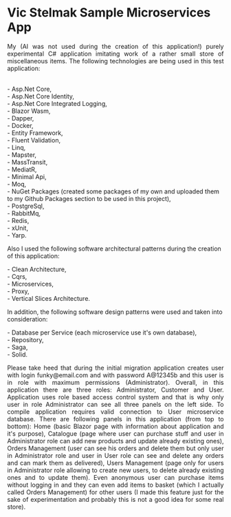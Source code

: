 # Vic Stelmak Sample Microservices App
<div align="justify">
	My (AI was not used during the creation of this application!) purely experimental C# application imitating work of a rather small store of 
	miscellaneous items. The following technologies are being used in this test application:
</div>
<br>
<p>
	- Asp.Net Core,<br>
	- Asp.Net Core Identity,<br>
	- Asp.Net Core Integrated Logging,<br>
	- Blazor Wasm,<br>
	- Dapper,<br>
	- Docker,<br>
	- Entity Framework,<br>
	- Fluent Validation,<br>
	- Linq,<br>
	- Mapster,<br>
	- MassTransit,<br>
	- MediatR,<br>
	- Minimal Api,<br>
	- Moq,<br>
	- NuGet Packages (created some packages of my own and uploaded them to my Github Packages section to be used in this project),<br>
	- PostgreSql,<br>
	- RabbitMq,<br>
	- Redis,<br>
	- xUnit,<br>
	- Yarp.
</p>

Also I used the following software architectural patterns during the creation of this application: 
<p>
	- Clean Architecture,<br>
	- Cqrs,<br>
	- Microservices,<br>
	- Proxy,<br>
	- Vertical Slices Architecture.
</p>

In addition, the following software design patterns were used and taken into consideration:
<p>
	- Database per Service (each microservice use it's own database),<br>
	- Repository,<br>
	- Saga,<br>
	- Solid.	
</p>
<div align="justify">
Please take heed that during the initial migration application creates user with login funky@email.com and with password A@12345b and this user is in 
role with maximum permissions (Administrator). Overall, in this application there are three roles: Administrator, Customer and User. Application uses 
role based access control system and that is why only user in role Administrator can see all three panels on the left side. To compile application requires valid connection to User microservice database.  
There are following panels in this application (from top to bottom): Home (basic Blazor page with information about application and it's purpose), 
Catalogue (page where user can purchase stuff and user in Administrator role can add new products and update already existing ones), 
Orders Management (user can see his orders and delete them but only user in Administrator role and user in User role can see and delete any orders 
and can mark them as delivered), Users Management (page only for users in Administrator role allowing to create new users, to delete already existing 
ones and to update them). Even anonymous user can purchase items without logging in and they can even add items to basket (which I actually called 
Orders Management) for other users (I made this feature just for the sake of experimentation and probably this is not a good idea for some real store). 
</div>